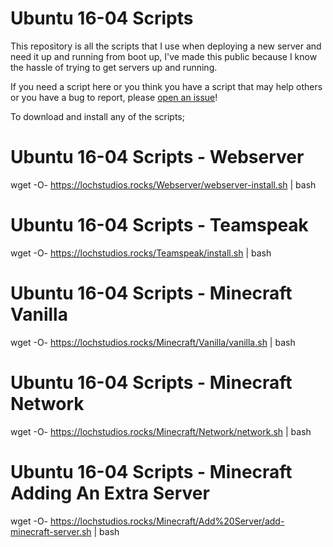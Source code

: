 # Ubuntu 16-04 Scripts

This repository is all the scripts that I use when deploying a new server and need it up and running from boot up, I've made this public because I know the hassle of trying to get servers up and running.

If you need a script here or you think you have a script that may help others or you have a bug to report, please [open an issue](https://github.com/LochStudios/Ubuntu-16-04-Scripts/issues)!

To download and install any of the scripts;
# Ubuntu 16-04 Scripts - Webserver
wget -O- https://lochstudios.rocks/Webserver/webserver-install.sh | bash
# Ubuntu 16-04 Scripts - Teamspeak
wget -O- https://lochstudios.rocks/Teamspeak/install.sh | bash
# Ubuntu 16-04 Scripts - Minecraft Vanilla
wget -O- https://lochstudios.rocks/Minecraft/Vanilla/vanilla.sh | bash
# Ubuntu 16-04 Scripts - Minecraft Network
wget -O- https://lochstudios.rocks/Minecraft/Network/network.sh | bash
# Ubuntu 16-04 Scripts - Minecraft Adding An Extra Server
wget -O- https://lochstudios.rocks/Minecraft/Add%20Server/add-minecraft-server.sh | bash
